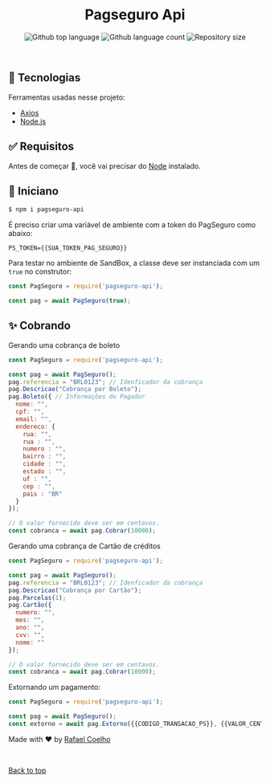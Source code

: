 <h1 align="center">Pagseguro Api</h1>

<p align="center">
  <img alt="Github top language" src="https://img.shields.io/github/languages/top/rafa-coelho/pagseguro-api?color=56BEB8">

  <img alt="Github language count" src="https://img.shields.io/github/languages/count/rafa-coelho/pagseguro-api?color=56BEB8">

  <img alt="Repository size" src="https://img.shields.io/github/repo-size/rafa-coelho/pagseguro-api?color=56BEB8">


</p>

<br>

## :rocket: Tecnologias ##

Ferramentas usadas nesse projeto:

- [Axios](https://github.com/axios/axios)
- [Node.js](https://nodejs.org/en/)


## :white_check_mark: Requisitos ##

Antes de começar :checkered_flag:, você vai precisar do [Node](https://nodejs.org/en/) instalado.


## :checkered_flag: Iniciano ##

```bash
$ npm i pagseguro-api
```

É preciso criar uma variável de ambiente com a token do PagSeguro como abaixo:

```
PS_TOKEN={{SUA_TOKEN_PAG_SEGURO}}
```

Para testar no ambiente de SandBox, a classe deve ser instanciada com um `true` no construtor:

```javascript
const PagSeguro = require('pagseguro-api');

const pag = await PagSeguro(true);
```

## :sparkles: Cobrando ##

Gerando uma cobrança de boleto

```javascript
const PagSeguro = require('pagseguro-api');

const pag = await PagSeguro();
pag.referencia = "BRL0123"; // Idenficador da cobrança
pag.Descricao("Cobrança por Boleto");
pag.Boleto({ // Informações do Pagador
  nome: "",
  cpf: "", 
  email: "", 
  endereco: {
    rua: "",
    rua : "",
    numero : "",
    bairro : "",
    cidade : "",
    estado : "",
    uf : "",
    cep : "",
    pais : "BR"
  }
});

// O valor fornecido deve ser em centavos.
const cobranca = await pag.Cobrar(10000); 
```

Gerando uma cobrança de Cartão de créditos

```javascript
const PagSeguro = require('pagseguro-api');

const pag = await PagSeguro();
pag.referencia = "BRL0123"; // Idenficador da cobrança
pag.Descricao("Cobrança por Cartão");
pag.Parcelas(1);
pag.Cartão({
  numero: "",
  mes: "",
  ano: "",
  cvv: "",
  nome: ""
});

// O valor fornecido deve ser em centavos.
const cobranca = await pag.Cobrar(10000); 

```

Extornando um pagamento:

```javascript
const PagSeguro = require('pagseguro-api');

const pag = await PagSeguro();
const extorno = await pag.Extorno({{CODIGO_TRANSACAO_PS}}, {{VALOR_CENTAVOS}});
```


Made with :heart: by <a href="https://github.com/rafa-coelho" target="_blank">Rafael Coelho</a>

&#xa0;

<a href="#top">Back to top</a>
